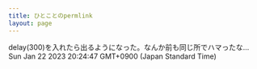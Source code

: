 ```yaml
---
title: ひとことのpermlink
layout: page
---
```

<div class="box" dt="1674386687975">
  delay(300)を入れたら出るようになった。なんか前も同じ所でハマったな…
  <div class="content is-small">Sun Jan 22 2023 20:24:47 GMT+0900 (Japan Standard Time)</div>
</div>